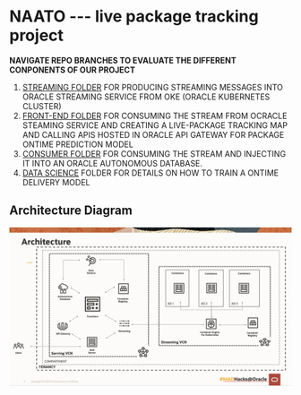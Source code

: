 # NAATO --- live package tracking project

**NAVIGATE REPO BRANCHES TO EVALUATE THE DIFFERENT CONPONENTS OF OUR PROJECT**

1. [STREAMING FOLDER](../naato--streaming) FOR PRODUCING STREAMING MESSAGES INTO ORACLE STREAMING SERVICE FROM OKE (ORACLE KUBERNETES CLUSTER)
2. [FRONT-END FOLDER](../naato--front-end) FOR CONSUMING THE STREAM FROM OCRACLE STEAMING SERVICE AND CREATING A LIVE-PACKAGE TRACKING MAP AND CALLING APIS HOSTED IN ORACLE API GATEWAY FOR PACKAGE ONTIME PREDICTION MODEL
3. [CONSUMER FOLDER](../naato-consumer) FOR CONSUMING THE STREAM AND INJECTING IT INTO AN ORACLE AUTONOMOUS DATABASE. 
4. [DATA SCIENCE](../naato-datascience) FOLDER FOR DETAILS ON HOW TO TRAIN A ONTIME DELIVERY MODEL

## Architecture Diagram
![alt text](Architecture.png)
